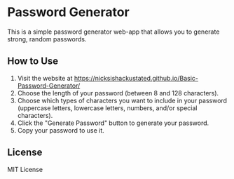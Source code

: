 # Password Generator

This is a simple password generator web-app that allows you to generate strong, random passwords. 

## How to Use

1. Visit the website at https://nicksishackustated.github.io/Basic-Password-Generator/
2. Choose the length of your password (between 8 and 128 characters).
3. Choose which types of characters you want to include in your password (uppercase letters, lowercase letters, numbers, and/or special characters).
4. Click the "Generate Password" button to generate your password.
5. Copy your password to use it.

## License

MIT License
